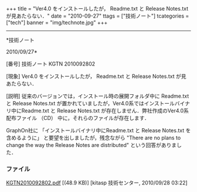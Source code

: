 ﻿+++
title = "Ver4.0 をインストールしたが， Readme.txt と Release Notes.txt が見あたらない．"
date = "2010-09-27"
ttags = ["技術ノート"]
tcategories = ["tech"]
banner = "img/technote.jpg"
+++

-----------------------------------------------------------------------------------------------------------------------------

*技術ノート

2010/09/27*


[番号]
技術ノート KGTN 2010092802

[現象]
Ver4.0 をインストールしたが， Readme.txt と Release Notes.txt
が見あたらない．

[説明]
従来のバージョンでは，インストール時の展開フォルダ中に Readme.txt と
Release Notes.txt
が置かれていましたが，Ver4.0系ではインストールバイナリ中にReadme.txt と
Release Notes.txt が存在しません．弊社作成のVer4.0系配布ファイル （CD）
中に，それらのファイルが存在します．

GraphOn社に 「インストールバイナリ中にReadme.txt と Release Notes.txt
を含めるように」 と要望を出しましたが，残念ながら "There are no plans to
change the way the Release Notes are distributed"
という回答がありました．


### ファイル

 
 


[KGTN2010092802.pdf](http://techreport.kitasp.net/attachments/download/338/KGTN2010092802.pdf)
 [(48.9 KB)] [kitasp 技術センター, 2010/09/28
03:22]


 


 

